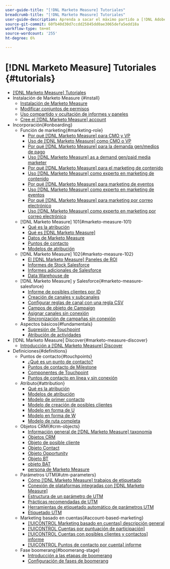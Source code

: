 ```yaml
---
user-guide-title: "[!DNL Marketo Measure] Tutoriales"
breadcrumb-title: "[!DNL Marketo Measure] Tutoriales"
user-guide-description: Aprenda a sacar el máximo partido a [!DNL Adobe Marketo Measure] (anteriormente, [!DNL Bizible]), the industry's leading B2B marketing attribution application. Watch tutorials on installation, onboarding, [!DNL Marketo Measure] aspectos básicos y definiciones.
source-git-commit: 60fb40d30d7ccdd25845dd0ae3065defa5edd18a
workflow-type: tm+mt
source-wordcount: '255'
ht-degree: 6%

---
```



# [!DNL Marketo Measure] Tutoriales {#tutorials}

+ [[!DNL Marketo Measure] Tutoriales](overview.md)
+ Instalación de Marketo Measure {#install}
   + [Instalación de Marketo Measure](installing/install-production.md)
   + [Modificar conjuntos de permisos](installing/modify-permission-sets-production.md)
   + [Uso compartido y ocultación de informes y paneles](installing/sharing-reports-production.md)
   + [Cree el [!DNL Marketo Measure] account](installing/creating-marketo-measure-account-production.md)
+ Incorporación{#onboarding}
   + Función de marketing{#marketing-role}
      + [Por qué [!DNL Marketo Measure] para CMO y VP](onboarding/marketing-role/cmo-and-vp-why.md)
      + [Uso de [!DNL Marketo Measure] como CMO o VP](onboarding/marketing-role/cmo-and-vp-using.md)
      + [Por qué [!DNL Marketo Measure] para la demanda gen/medios de pago](onboarding/marketing-role/demand-gen-why.md)
      + [Uso [!DNL Marketo Measure] as a demand gen/paid media marketer](onboarding/marketing-role/demand-gen-using.md)
      + [Por qué [!DNL Marketo Measure] para el marketing de contenido](onboarding/marketing-role/content-marketing-why.md)
      + [Uso [!DNL Marketo Measure] como experto en marketing de contenido](onboarding/marketing-role/content-marketing-using.md)
      + [Por qué [!DNL Marketo Measure] para marketing de eventos](onboarding/marketing-role/events-marketing-why.md)
      + [Uso [!DNL Marketo Measure] como experto en marketing de eventos](onboarding/marketing-role/events-marketing-using.md)
      + [Por qué [!DNL Marketo Measure] para marketing por correo electrónico](onboarding/marketing-role/email-marketing-why.md)
      + [Uso [!DNL Marketo Measure] como experto en marketing por correo electrónico](onboarding/marketing-role/email-marketing-using.md)
   + [!DNL Marketo Measure] 101{#marketo-measure-101}
      + [Qué es la atribución](onboarding/marketo-measure-101/what-is-attribution.md)
      + [Qué es [!DNL Marketo Measure]](onboarding/marketo-measure-101/what-is-marketo-measure.md)
      + [Datos de Marketo Measure](onboarding/marketo-measure-101/marketo-measure-data.md)
      + [Puntos de contacto](onboarding/marketo-measure-101/touchpoints.md)
      + [Modelos de atribución](onboarding/marketo-measure-101/attribution-models.md)
   + [!DNL Marketo Measure] 102{#marketo-measure-102}
      + [El [!DNL Marketo Measure] Paneles de ROI](onboarding/marketo-measure-102/roi-dashboards.md)
      + [Informes de Stock Salesforce](onboarding/marketo-measure-102/stock-salesforce-reports.md)
      + [Informes adicionales de Salesforce](onboarding/marketo-measure-102/addtional-salesforce-reports.md)
      + [Data Warehouse de  ](onboarding/marketo-measure-102/data-warehouse.md)
   + [!DNL Marketo Measure] y Salesforce{#marketo-measure-salesforce}
      + [Informe de posibles clientes por ID](onboarding/marketo-measure-salesforce/leads-by-id-report.md)
      + [Creación de canales y subcanales](onboarding/marketo-measure-salesforce/creating-channels-subchannels.md)
      + [Configurar reglas de canal con una regla CSV](onboarding/marketo-measure-salesforce/channel-rules-csv.md)
      + [Campos de objeto de Campaign](onboarding/marketo-measure-salesforce/campaign-object-fields.md)
      + [Asignar canales sin conexión](onboarding/marketo-measure-salesforce/mapping-offline-channels.md)
      + [Sincronización de campañas sin conexión](onboarding/marketo-measure-salesforce/syncing-offline-campaigns.md)
   + Aspectos básicos{#fundamentals}
      + [Supresión de Touchpoint](onboarding/marketo-measure-salesforce/touchpoint-suppression.md)
      + [Atribución de actividades](onboarding/fundamentals/activities-attribution.md)
+ [!DNL Marketo Measure] Discover{#marketo-measure-discover}
   + [Introducción a [!DNL Marketo Measure] Discover](marketo-measure-discover/introduction-to-marketo-measure-discover.md)
+ Definiciones{#definitions}
   + Puntos de contacto{#touchpoints}
      + [¿Qué es un punto de contacto?](definitions/touchpoints/what-is-a-touchpoint.md)
      + [Puntos de contacto de Milestone](definitions/touchpoints/milestone-touchpoints.md)
      + [Componentes de Touchpoint](definitions/touchpoints/touchpoint-components.md)
      + [Puntos de contacto en línea y sin conexión](definitions/touchpoints/online-offline-touchpoints.md)
   + Atributo{#attribution}
      + [Qué es la atribución](definitions/attribution/what-is-attribution.md)
      + [Modelos de atribución](definitions/attribution/attribution-models.md)
      + [Modelo de primer contacto](definitions/attribution/first-touch-model.md)
      + [Modelo de creación de posibles clientes](definitions/attribution/lead-creation-model.md)
      + [Modelo en forma de U](definitions/attribution/u-shaped-model.md)
      + [Modelo en forma de W](definitions/attribution/w-shaped-model.md)
      + [Modelo de ruta completa](definitions/attribution/full-path-model.md)
   + Objetos CRM{#crm-objects}
      + [Información general de [!DNL Marketo Measure] taxonomía](definitions/crm-objects/taxonomy-overview.md)
      + [Objetos CRM](definitions/crm-objects/crm-objects.md)
      + [Objeto de posible cliente](definitions/crm-objects/lead-object.md)
      + [Objeto Contact](definitions/crm-objects/contact-object.md)
      + [Objeto Opportunity](definitions/crm-objects/opportunity-object.md)
      + [Objeto BT](definitions/crm-objects/bt-object.md)
      + [objeto BAT](definitions/crm-objects/bat-object.md)
      + [persona de Marketo Measure](definitions/crm-objects/marketo-measure-person.md)
   + Parámetros UTM{#utm-parameters}
      + [Cómo [!DNL Marketo Measure] trabajos de etiquetado](definitions/utm-parameters/how-marketo-measure-tagging-works.md)
      + [Conexión de plataformas integradas con [!DNL Marketo Measure]](definitions/utm-parameters/connecting-integrated-platforms-with-marketo-measure.md)
      + [Estructura de un parámetro de UTM](definitions/utm-parameters/anatomy-of-a-utm-parameter.md)
      + [Prácticas recomendadas de UTM](definitions/utm-parameters/utm-best-practices.md)
      + [Herramientas de etiquetado automático de parámetros UTM](definitions/utm-parameters/utm-parameter-auto-tagging-tools.md)
      + [Etiquetado UTM](definitions/utm-parameters/utm-tagging.md)
   + Marketing basado en cuentas{#account-based-marketing}
      + [[!UICONTROL Marketing basado en cuentas] descripción general](definitions/account-based-marketing/abm-overview.md)
      + [[!UICONTROL Cuentas por puntuación de participación]](definitions/account-based-marketing/accounts-by-engagement-score.md)
      + [[!UICONTROL Cuentas con posibles clientes y contactos] informe](definitions/account-based-marketing/accounts-with-leads-and-contacts.md)
      + [[!UICONTROL Puntos de contacto por cuenta] informe](definitions/account-based-marketing/touchpoints-per-account-report.md)
   + Fase boomerang{#boomerang-stage}
      + [Introducción a las etapas de boomerang](definitions/boomerang-stage/introduction-to-boomerang-stages.md)
      + [Configuración de fases de boomerang](definitions/boomerang-stage/setting-up-boomerang-stages.md)
